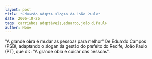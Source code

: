 ```yaml
---
layout: post
title: "Eduardo adapta slogan de João Paulo"
date: 2006-10-26
tags: carrinhos adaptáveis,eduardo,joão d,Paulo
author: None
---
```


\"A grande obra é mudar as pessoas para melhor\"
De Eduardo Campos (PSB), adaptando o slogan da gestão do prefeito do Recife, João Paulo (PT), que diz: \"A grande obra é cuidar das pessoas\".  